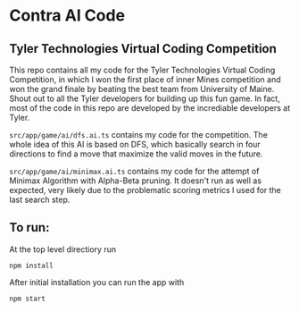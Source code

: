 # Contra AI Code 
## Tyler Technologies Virtual Coding Competition
This repo contains all my code for the Tyler Technologies Virtual Coding Competition, in which I won the first place of inner Mines competition and won the grand finale by beating the best team from University of Maine.
Shout out to all the Tyler developers for building up this fun game. In fact, most of the code in this repo are developed by the incrediable developers at Tyler.

```src/app/game/ai/dfs.ai.ts``` contains my code for the competition. The whole idea of this AI is based on DFS, which basically search in four directions to find a move that maximize the valid moves in the future.

```src/app/game/ai/minimax.ai.ts``` contains my code for the attempt of Minimax Algorithm with Alpha-Beta pruning. It doesn't run as well as expected, very likely due to the problematic scoring metrics I used for the last search step.



## To run:
At the top level directiory run

```npm install```

After initial installation you can run the app with

```npm start```
